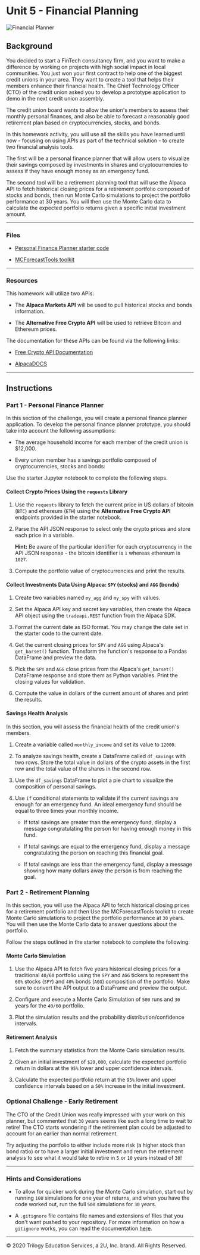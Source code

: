 # Unit 5 - Financial Planning

![Financial Planner](Images/financial-planner.png)

## Background

You decided to start a FinTech consultancy firm, and you want to make a difference by working on projects with high social impact in local communities. You just won your first contract to help one of the biggest credit unions in your area. They want to create a tool that helps their members enhance their financial health. The Chief Technology Officer (CTO) of the credit union asked you to develop a prototype application to demo in the next credit union assembly.

The credit union board wants to allow the union's members to assess their monthly personal finances, and also be able to forecast a reasonably good retirement plan based on cryptocurrencies, stocks, and bonds.

In this homework activity, you will use all the skills you have learned until now - focusing on using APIs as part of the technical solution - to create two financial analysis tools.

The first will be a personal finance planner that will allow users to visualize their savings composed by investments in shares and cryptocurrencies to assess if they have enough money as an emergency fund.

The second tool will be a retirement planning tool that will use the Alpaca API to fetch historical closing prices for a retirement portfolio composed of stocks and bonds, then run Monte Carlo simulations to project the portfolio performance at 30 years. You will then use the Monte Carlo data to calculate the expected portfolio returns given a specific initial investment amount.

---

### Files

* [Personal Finance Planner starter code](Starter_Code/financial-planner.ipynb)

* [MCForecastTools toolkit](Starter_Code/MCForecastTools.py)

---

### Resources

This homework will utilize two APIs:

* The **Alpaca Markets API** will be used to pull historical stocks and bonds information.  
    
* The **Alternative Free Crypto API** will be used to retrieve Bitcoin and Ethereum prices.

The documentation for these APIs can be found via the following links:

* [Free Crypto API Documentation](https://alternative.me/crypto/api/)

* [AlpacaDOCS](https://alpaca.markets/docs/)
---

## Instructions

### Part 1 - Personal Finance Planner

In this section of the challenge, you will create a personal finance planner application. To develop the personal finance planner prototype, you should take into account the following assumptions:

* The average household income for each member of the credit union is $12,000.

* Every union member has a savings portfolio composed of cryptocurrencies, stocks and bonds:

Use the starter Jupyter notebook to complete the following steps.

#### Collect Crypto Prices Using the `requests` Library

1. Use the `requests` library to fetch the current price in US dollars of bitcoin (`BTC`) and ethereum (`ETH`) using the **Alternative Free Crypto API** endpoints provided in the starter notebook.

2. Parse the API JSON response to select only the crypto prices and store each price in a variable.

    **Hint:** Be aware of the particular identifier for each cryptocurrency in the API JSON response - the bitcoin identifier is `1` whereas ethereum is `1027`.

3. Compute the portfolio value of cryptocurrencies and print the results.

#### Collect Investments Data Using Alpaca: `SPY` (stocks) and `AGG` (bonds)

1. Create two variables named `my_agg` and `my_spy` with values.

2. Set the Alpaca API key and secret key variables, then create the Alpaca API object using the `tradeapi.REST` function from the Alpaca SDK.

3. Format the current date as ISO format. You may change the date set in the starter code to the current date.

4. Get the current closing prices for `SPY` and `AGG` using Alpaca's `get_barset()` function. Transform the function's response to a Pandas DataFrame and preview the data.

5. Pick the `SPY` and `AGG` close prices from the Alpaca's `get_barset()` DataFrame response and store them as Python variables. Print the closing values for validation.

6. Compute the value in dollars of the current amount of shares and print the results.

#### Savings Health Analysis

In this section, you will assess the financial health of the credit union's members.

1. Create a variable called `monthly_income` and set its value to `12000`.

2. To analyze savings health, create a DataFrame called `df_savings` with two rows. Store the total value in dollars of the crypto assets in the first row and the total value of the shares in the second row.

3. Use the `df_savings` DataFrame to plot a pie chart to visualize the composition of personal savings.

4. Use `if` conditional statements to validate if the current savings are enough for an emergency fund. An ideal emergency fund should be equal to three times your monthly income.

    * If total savings are greater than the emergency fund, display a message congratulating the person for having enough money in this fund.

    * If total savings are equal to the emergency fund, display a message congratulating the person on reaching this financial goal.

    * If total savings are less than the emergency fund, display a message showing how many dollars away the person is from reaching the goal.

### Part 2 - Retirement Planning

In this section, you will use the Alpaca API to fetch historical closing prices for a retirement portfolio and then Use the MCForecastTools toolkit to create Monte Carlo simulations to project the portfolio performance at `30` years. You will then use the Monte Carlo data to answer questions about the portfolio.

Follow the steps outlined in the starter notebook to complete the following:

#### Monte Carlo Simulation

1. Use the Alpaca API to fetch five years historical closing prices for a traditional `40/60` portfolio using the `SPY` and `AGG` tickers to represent the `60%` stocks (`SPY`) and `40%` bonds (`AGG`) composition of the portfolio. Make sure to convert the API output to a DataFrame and preview the output.

2. Configure and execute a Monte Carlo Simulation of `500` runs and `30` years for the `40/60` portfolio.

3. Plot the simulation results and the probability distribution/confidence intervals.

#### Retirement Analysis

1. Fetch the summary statistics from the Monte Carlo simulation results.

1. Given an initial investment of `$20,000`, calculate the expected portfolio return in dollars at the `95%` lower and upper confidence intervals.

2. Calculate the expected portfolio return at the `95%` lower and upper confidence intervals based on a `50%` increase in the initial investment.

### Optional Challenge - Early Retirement

The CTO of the Credit Union was really impressed with your work on this planner, but commented that `30` years seems like such a long time to wait to retire! The CTO starts wondering if the retirement plan could be adjusted to account for an earlier than normal retirement.

Try adjusting the portfolio to either include more risk (a higher stock than bond ratio) or to have a larger initial investment and rerun the retirement analysis to see what it would take to retire in `5` or `10` years instead of `30`!

---

### Hints and Considerations

* To allow for quicker work during the Monte Carlo simulation, start out by running `100` simulations for one year of returns, and when you have the code worked out, run the full `500` simulations for `30` years. 

* A `.gitignore` file contains file names and extensions of files that you don't want pushed to your repository. For more information on how a `gitignore` works, you can read the documentation [here](https://docs.github.com/en/github/using-git/ignoring-files).

---

© 2020 Trilogy Education Services, a 2U, Inc. brand. All Rights Reserved.

